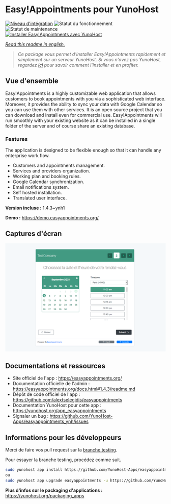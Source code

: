 <!--
N.B.: This README was automatically generated by https://github.com/YunoHost/apps/tree/master/tools/README-generator
It shall NOT be edited by hand.
-->

# Easy!Appointments pour YunoHost

[![Niveau d'intégration](https://dash.yunohost.org/integration/easyappointments.svg)](https://dash.yunohost.org/appci/app/easyappointments) ![Statut du fonctionnement](https://ci-apps.yunohost.org/ci/badges/easyappointments.status.svg) ![Statut de maintenance](https://ci-apps.yunohost.org/ci/badges/easyappointments.maintain.svg)  
[![Installer Easy!Appointments avec YunoHost](https://install-app.yunohost.org/install-with-yunohost.svg)](https://install-app.yunohost.org/?app=easyappointments)

*[Read this readme in english.](./README.md)*

> *Ce package vous permet d'installer Easy!Appointments rapidement et simplement sur un serveur YunoHost.
Si vous n'avez pas YunoHost, regardez [ici](https://yunohost.org/#/install) pour savoir comment l'installer et en profiter.*

## Vue d'ensemble

Easy!Appointments is a highly customizable web application that allows customers to book appointments with you via a sophisticated web interface. Moreover, it provides the ability to sync your data with Google Calendar so you can use them with other services. It is an open source project that you can download and install even for commercial use. Easy!Appointments will run smoothly with your existing website as it can be installed in a single folder of the server and of course share an existing database.

### Features
The application is designed to be flexible enough so that it can handle any enterprise work flow.

- Customers and appointments management.
- Services and providers organization.
- Working plan and booking rules.
- Google Calendar synchronization.
- Email notifications system.
- Self hosted installation.
- Translated user interface.


**Version incluse :** 1.4.3~ynh1

**Démo :** https://demo.easyappointments.org/

## Captures d'écran

![Capture d'écran de Easy!Appointments](./doc/screenshots/screenshots.png)

## Documentations et ressources

* Site officiel de l'app : <https://easyappointments.org/>
* Documentation officielle de l'admin : <https://easyappointments.org/docs.html#1.4.3/readme.md>
* Dépôt de code officiel de l'app : <https://github.com/alextselegidis/easyappointments>
* Documentation YunoHost pour cette app : <https://yunohost.org/app_easyappointments>
* Signaler un bug : <https://github.com/YunoHost-Apps/easyappointments_ynh/issues>

## Informations pour les développeurs

Merci de faire vos pull request sur la [branche testing](https://github.com/YunoHost-Apps/easyappointments_ynh/tree/testing).

Pour essayer la branche testing, procédez comme suit.

``` bash
sudo yunohost app install https://github.com/YunoHost-Apps/easyappointments_ynh/tree/testing --debug
ou
sudo yunohost app upgrade easyappointments -u https://github.com/YunoHost-Apps/easyappointments_ynh/tree/testing --debug
```

**Plus d'infos sur le packaging d'applications :** <https://yunohost.org/packaging_apps>
